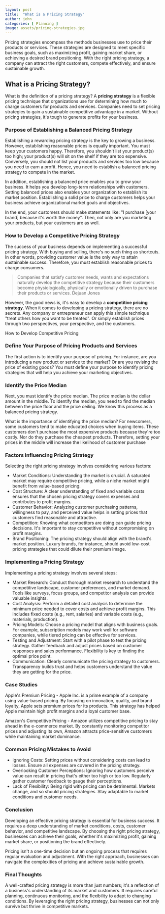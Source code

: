 ```yaml
---
layout: post
title:  "What is a Pricing Strategy"
author: john
categories: [ Planning ]
image: assets/pricing-strategies.jpg
---
```


Pricing strategies encompass the methods businesses use to price their products or services. These strategies are designed to meet specific business goals, such as maximizing profit, gaining market share, or achieving a desired brand positioning. With the right pricing strategy, a company can attract the right customers, compete effectively, and ensure sustainable growth.

## What is a Pricing Strategy?

What is the definition of a pricing strategy? A **pricing strategy** is a flexible pricing technique that organizations use for determining how much to charge customers for products and services. Companies need to set pricing strategies to gain a sustainable competitive advantage in a market. Without pricing strategies, it's tough to generate profits for your business.

### Purpose of Establishing a Balanced Pricing Strategy

Establishing a rewarding pricing strategy is the key to growing a business. However, establishing reasonable prices is equally important. You must keep your customers happy. Therefore, you shouldn't list your product(s) too high; your product(s) will sit on the shelf if they are too expensive. Conversely, you should not list your products and services too low because you need to earn a profit. Hence, you need to establish a balanced pricing strategy to compete in the market.

In addition, establishing a balanced price enables you to grow your business. It helps you develop long-term relationships with customers. Setting balanced prices also enables your organization to establish its market position. Establishing a solid price to charge customers helps your business achieve organizational market goals and objectives.

In the end, your customers should make statements like: "I purchase [your brand] because it's worth the money". Then, not only are you marketing your products, but your customers are as well.

### How to Develop a Competitive Pricing Strategy

The success of your business depends on implementing a successful pricing strategy. With buying and selling, there's no such thing as shortcuts. In other words, providing customer value is the only way to attain sustainable success. Therefore, you must establish reasonable prices to charge consumers.

> Companies that satisfy customer needs, wants and expectations naturally develop the competitive strategy because their customers become physiologically, physically or emotionally driven to purchase their products or services.
 Dejuan Jones

However, the good news is, it's easy to develop a **competitive pricing strategy**. When it comes to developing a pricing strategy, there are no secrets. Any company or entrepreneur can apply this simple technique "treat others how you want to be treated". Or simply establish prices through two perspectives, your perspective, and the customers.

How to Develop Competitive Pricing

### Define Your Purpose of Pricing Products and Services

The first action is to identify your purpose of pricing. For instance, are you introducing a new product or service to the market? Or are you revising the price of existing goods? You must define your purpose to identify pricing strategies that will help you achieve your marketing objectives.

### Identify the Price Median

Next, you must identify the price median. The price median is the dollar amount in the middle. To identify the median, you need to find the median between the price floor and the price ceiling. We know this process as a balanced pricing strategy.

What is the importance of identifying the price median? For newcomers, some customers tend to make educated choices when buying items. These customers don't purchase the most expensive products because they're too costly. Nor do they purchase the cheapest products. Therefore, setting your prices in the middle will increase the likelihood of customer purchase

### Factors Influencing Pricing Strategy

Selecting the right pricing strategy involves considering various factors:

* Market Conditions: Understanding the market is crucial. A saturated market may require competitive pricing, while a niche market might benefit from value-based pricing.
* Cost Structure: A clear understanding of fixed and variable costs ensures that the chosen pricing strategy covers expenses and contributes to profit margins.
* Customer Behavior: Analyzing customer purchasing patterns, willingness to pay, and perceived value helps in setting prices that customers find reasonable and attractive.
* Competition: Knowing what competitors are doing can guide pricing decisions. It's important to stay competitive without compromising on profit margins.
* Brand Positioning: The pricing strategy should align with the brand's market position. Luxury brands, for instance, should avoid low-cost pricing strategies that could dilute their premium image.

### Implementing a Pricing Strategy

Implementing a pricing strategy involves several steps:

* Market Research: Conduct thorough market research to understand the competitive landscape, customer preferences, and market demand. Tools like surveys, focus groups, and competitor analysis can provide valuable insights.
* Cost Analysis: Perform a detailed cost analysis to determine the minimum price needed to cover costs and achieve profit margins. This includes fixed costs (e.g., rent, salaries) and variable costs (e.g., materials, production).
* Pricing Models: Choose a pricing model that aligns with business goals. For example, subscription models may work well for software companies, while tiered pricing can be effective for services.
* Testing and Adjustment: Start with a pilot phase to test the pricing strategy. Gather feedback and adjust prices based on customer responses and sales performance. Flexibility is key to finding the optimal price point.
* Communication: Clearly communicate the pricing strategy to customers. Transparency builds trust and helps customers understand the value they are getting for the price.

### Case Studies

Apple's Premium Pricing - Apple Inc. is a prime example of a company using value-based pricing. By focusing on innovation, quality, and brand loyalty, Apple sets premium prices for its products. This strategy has helped Apple maintain high profit margins and a loyal customer base.

Amazon's Competitive Pricing - Amazon utilizes competitive pricing to stay ahead in the e-commerce market. By constantly monitoring competitor prices and adjusting its own, Amazon attracts price-sensitive customers while maintaining market dominance.

### Common Pricing Mistakes to Avoid

* Ignoring Costs: Setting prices without considering costs can lead to losses. Ensure all expenses are covered in the pricing strategy.
* Overlooking Customer Perceptions: Ignoring how customers perceive value can result in pricing that's either too high or too low. Regularly gather customer feedback to gauge their perceptions.
* Lack of Flexibility: Being rigid with pricing can be detrimental. Markets change, and so should pricing strategies. Stay adaptable to market conditions and customer needs.

### Conclusion

Developing an effective pricing strategy is essential for business success. It requires a deep understanding of market conditions, costs, customer behavior, and competitive landscape. By choosing the right pricing strategy, businesses can achieve their goals, whether it's maximizing profit, gaining market share, or positioning the brand effectively.

Pricing isn't a one-time decision but an ongoing process that requires regular evaluation and adjustment. With the right approach, businesses can navigate the complexities of pricing and achieve sustainable growth.

### Final Thoughts

A well-crafted pricing strategy is more than just numbers; it's a reflection of a business's understanding of its market and customers. It requires careful planning, continuous monitoring, and the flexibility to adapt to changing conditions. By leveraging the right pricing strategy, businesses can not only survive but thrive in competitive markets.
